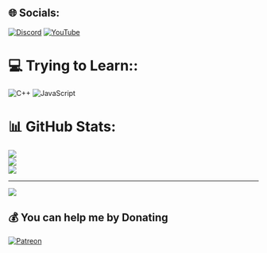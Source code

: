 
## 🌐 Socials:
[![Discord](https://img.shields.io/badge/Discord-%237289DA.svg?logo=discord&logoColor=white)](https://discord.gg/lightre) [![YouTube](https://img.shields.io/badge/YouTube-%23FF0000.svg?logo=YouTube&logoColor=white)](https://youtube.com/@@lightre3893) 

# 💻 Trying to Learn::
![C++](https://img.shields.io/badge/c++-%2300599C.svg?style=flat-square&logo=c%2B%2B&logoColor=white) ![JavaScript](https://img.shields.io/badge/javascript-%23323330.svg?style=flat-square&logo=javascript&logoColor=%23F7DF1E)
# 📊 GitHub Stats:
![](https://github-readme-stats.vercel.app/api?username=Lightre&theme=onedark&hide_border=false&include_all_commits=true&count_private=false)<br/>
![](https://github-readme-streak-stats.herokuapp.com/?user=Lightre&theme=onedark&hide_border=false)<br/>
![](https://github-readme-stats.vercel.app/api/top-langs/?username=Lightre&theme=onedark&hide_border=false&include_all_commits=true&count_private=false&layout=compact)

---
[![](https://visitcount.itsvg.in/api?id=Lightre&icon=0&color=6)](https://visitcount.itsvg.in)

  ## 💰 You can help me by Donating
  [![Patreon](https://img.shields.io/badge/Patreon-F96854?style=for-the-badge&logo=patreon&logoColor=white)](https://patreon.com/Lightre) 

  
<!-- Proudly created with GPRM ( https://gprm.itsvg.in ) -->
